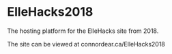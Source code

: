 # ElleHacks2018
The hosting platform for the ElleHacks site from 2018.

The site can be viewed at connordear.ca/ElleHacks2018
